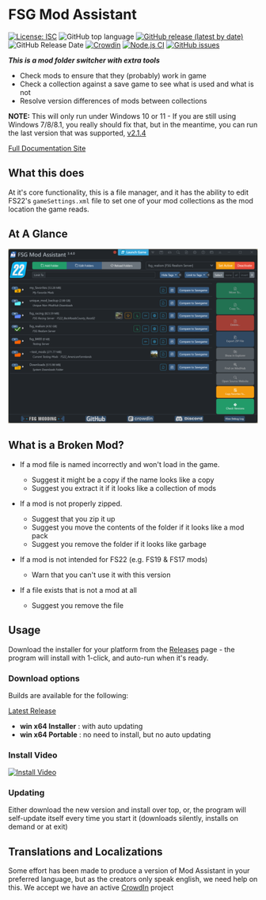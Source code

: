 # FSG Mod Assistant

[![License: ISC](https://img.shields.io/github/license/FSGModding/FSG_Mod_Assistant?color=%231182c3)](https://opensource.org/licenses/ISC) ![GitHub top language](https://img.shields.io/github/languages/top/FSGModding/FSG_Mod_Assistant) [![GitHub release (latest by date)](https://img.shields.io/github/v/release/FSGModding/FSG_Mod_Assistant)](https://github.com/FSGModding/FSG_Mod_Assistant/releases/latest) ![GitHub Release Date](https://img.shields.io/github/release-date/FSGModding/FSG_Mod_Assistant?color=%20fedcba) [![Crowdin](https://badges.crowdin.net/fsg-mod-assistant/localized.svg)](https://crowdin.com/project/fsg-mod-assistant) [![Node.js CI](https://img.shields.io/github/actions/workflow/status/FSGModding/FSG_Mod_Assistant/test.yml?logo=github&label=tests)](https://github.com/FSGModding/FSG_Mod_Assistant/actions/workflows/test.yml) [![GitHub issues](https://img.shields.io/github/issues/FSGModding/FSG_Mod_Assistant)](https://github.com/FSGModding/FSG_Mod_Assistant/issues)

___This is a mod folder switcher with extra tools___

- Check mods to ensure that they (probably) work in game
- Check a collection against a save game to see what is used and what is not
- Resolve version differences of mods between collections

__NOTE:__ This will only run under Windows 10 or 11 - If you are still using Windows 7/8/8.1, you really should fix that, but in the meantime, you can run the last version that was supported, [v2.1.4](https://github.com/FSGModding/FSG_Mod_Assistant/releases/tag/v2.1.4)

[Full Documentation Site](https://fsgmodding.github.io/FSG_Mod_Assistant/)

## What this does

At it's core functionality, this is a file manager, and it has the ability to edit FS22's `gameSettings.xml` file to set one of your mod collections as the mod location the game reads.

## At A Glance

![main window](docs/img340/main-screen.png)

## What is a Broken Mod?

- If a mod file is named incorrectly and won't load in the game.
  - Suggest it might be a copy if the name looks like a copy
  - Suggest you extract it if it looks like a collection of mods

- If a mod is not properly zipped.
  - Suggest that you zip it up
  - Suggest you move the contents of the folder if it looks like a mod pack
  - Suggest you remove the folder if it looks like garbage

- If a mod is not intended for FS22 (e.g. FS19 & FS17 mods)
  - Warn that you can't use it with this version

- If a file exists that is not a mod at all
  - Suggest you remove the file

## Usage

Download the installer for your platform from the [Releases](https://github.com//FSGModding/FSG_Mod_Assistant/releases) page - the program will install with 1-click, and auto-run when it's ready.

### Download options

Builds are available for the following:

[Latest Release](https://github.com/FSGModding/FSG_Mod_Assistant/releases/latest)

- __win x64 Installer__ : with auto updating
- __win x64 Portable__ : no need to install, but no auto updating

### Install Video

[![Install Video](https://img.youtube.com/vi/elzFhp2EBEs/0.jpg)](https://youtu.be/elzFhp2EBEs)

### Updating

Either download the new version and install over top, or, the program will self-update itself every time you start it (downloads silently, installs on demand or at exit)

## Translations and Localizations

Some effort has been made to produce a version of Mod Assistant in your preferred language, but as the creators only speak english, we need help on this.  We accept we have an active [CrowdIn](https://crowdin.com/project/fsg-mod-assistant) project
